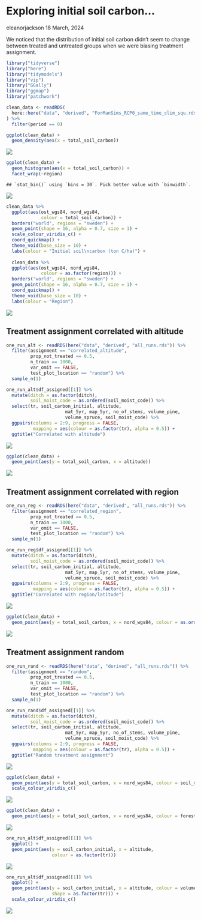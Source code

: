 Exploring initial soil carbon…
================
eleanorjackson
18 March, 2024

We noticed that the distribution of initial soil carbon didn’t seem to
change between treated and untreated groups when we were biasing
treatment assignment.

``` r
library("tidyverse")
library("here")
library("tidymodels")
library("vip")
library("GGally")
library("ggmap")
library("patchwork")
```

``` r
clean_data <- readRDS(
  here::here("data", "derived", "ForManSims_RCP0_same_time_clim_squ.rds")
) %>% 
  filter(period == 0)

ggplot(clean_data) +
  geom_density(aes(x = total_soil_carbon))
```

![](figures/2024-03-13_explore-initial-soil-c/unnamed-chunk-1-1.png)<!-- -->

``` r
ggplot(clean_data) +
  geom_histogram(aes(x = total_soil_carbon)) +
  facet_wrap(~region)
```

    ## `stat_bin()` using `bins = 30`. Pick better value with `binwidth`.

![](figures/2024-03-13_explore-initial-soil-c/unnamed-chunk-1-2.png)<!-- -->

``` r
clean_data %>%
  ggplot(aes(ost_wgs84, nord_wgs84,
             colour = total_soil_carbon)) +
  borders("world", regions = "sweden") +
  geom_point(shape = 16, alpha = 0.7, size = 1) +
  scale_colour_viridis_c() +
  coord_quickmap() +
  theme_void(base_size = 10) +
  labs(colour = "Initial soil\ncarbon (ton C/ha)") +
  
  clean_data %>%
  ggplot(aes(ost_wgs84, nord_wgs84,
             colour = as.factor(region))) +
  borders("world", regions = "sweden") +
  geom_point(shape = 16, alpha = 0.7, size = 1) +
  coord_quickmap() +
  theme_void(base_size = 10) +
  labs(colour = "Region")
```

![](figures/2024-03-13_explore-initial-soil-c/unnamed-chunk-1-3.png)<!-- -->

## Treatment assignment correlated with altitude

``` r
one_run_alt <- readRDS(here("data", "derived", "all_runs.rds")) %>%
  filter(assignment == "correlated_altitude",
         prop_not_treated == 0.5,
         n_train == 1000,
         var_omit == FALSE,
         test_plot_location == "random") %>% 
  sample_n(1)

one_run_alt$df_assigned[[1]] %>% 
  mutate(ditch = as.factor(ditch),
         soil_moist_code = as.ordered(soil_moist_code)) %>% 
  select(tr, soil_carbon_initial, altitude,
                      mat_5yr, map_5yr, no_of_stems, volume_pine,
                      volume_spruce, soil_moist_code) %>% 
  ggpairs(columns = 2:9, progress = FALSE,
          mapping = aes(colour = as.factor(tr), alpha = 0.5)) +
  ggtitle("Correlated with altitude")
```

![](figures/2024-03-13_explore-initial-soil-c/unnamed-chunk-2-1.png)<!-- -->

``` r
ggplot(clean_data) + 
  geom_point(aes(y = total_soil_carbon, x = altitude))
```

![](figures/2024-03-13_explore-initial-soil-c/unnamed-chunk-3-1.png)<!-- -->

## Treatment assignment correlated with region

``` r
one_run_reg <- readRDS(here("data", "derived", "all_runs.rds")) %>%
  filter(assignment == "correlated_region",
         prop_not_treated == 0.5,
         n_train == 1000,
         var_omit == FALSE,
         test_plot_location == "random") %>% 
  sample_n(1)

one_run_reg$df_assigned[[1]] %>% 
  mutate(ditch = as.factor(ditch),
         soil_moist_code = as.ordered(soil_moist_code)) %>% 
  select(tr, soil_carbon_initial, altitude,
                      mat_5yr, map_5yr, no_of_stems, volume_pine,
                      volume_spruce, soil_moist_code) %>% 
  ggpairs(columns = 2:9, progress = FALSE,
          mapping = aes(colour = as.factor(tr), alpha = 0.5)) +
  ggtitle("Correlated with region/latitude")
```

![](figures/2024-03-13_explore-initial-soil-c/unnamed-chunk-4-1.png)<!-- -->

``` r
ggplot(clean_data) + 
  geom_point(aes(y = total_soil_carbon, x = nord_wgs84, colour = as.ordered(region)))
```

![](figures/2024-03-13_explore-initial-soil-c/unnamed-chunk-5-1.png)<!-- -->

## Treatment assignment random

``` r
one_run_rand <- readRDS(here("data", "derived", "all_runs.rds")) %>%
  filter(assignment == "random",
         prop_not_treated == 0.5,
         n_train == 1000,
         var_omit == FALSE,
         test_plot_location == "random") %>% 
  sample_n(1)

one_run_rand$df_assigned[[1]] %>% 
  mutate(ditch = as.factor(ditch),
         soil_moist_code = as.ordered(soil_moist_code)) %>% 
  select(tr, soil_carbon_initial, altitude,
                      mat_5yr, map_5yr, no_of_stems, volume_pine,
                      volume_spruce, soil_moist_code) %>% 
  ggpairs(columns = 2:9, progress = FALSE,
          mapping = aes(colour = as.factor(tr), alpha = 0.5)) +
  ggtitle("Random treatment assignment")
```

![](figures/2024-03-13_explore-initial-soil-c/unnamed-chunk-6-1.png)<!-- -->

``` r
ggplot(clean_data) + 
  geom_point(aes(y = total_soil_carbon, x = nord_wgs84, colour = soil_moist_code)) +
  scale_colour_viridis_c()
```

![](figures/2024-03-13_explore-initial-soil-c/unnamed-chunk-7-1.png)<!-- -->

``` r
ggplot(clean_data) + 
  geom_point(aes(y = total_soil_carbon, x = nord_wgs84, colour = forest_domain_name)) 
```

![](figures/2024-03-13_explore-initial-soil-c/unnamed-chunk-8-1.png)<!-- -->

``` r
one_run_alt$df_assigned[[1]] %>% 
  ggplot() + 
  geom_point(aes(y = soil_carbon_initial, x = altitude,
                 colour = as.factor(tr))) 
```

![](figures/2024-03-13_explore-initial-soil-c/unnamed-chunk-9-1.png)<!-- -->

``` r
one_run_alt$df_assigned[[1]] %>% 
  ggplot() + 
  geom_point(aes(y = soil_carbon_initial, x = altitude, colour = volume_pine,
                 shape = as.factor(tr))) +
  scale_colour_viridis_c()
```

![](figures/2024-03-13_explore-initial-soil-c/unnamed-chunk-9-2.png)<!-- -->
